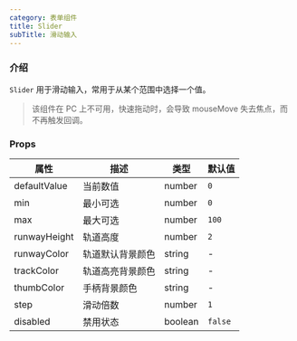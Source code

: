 ```yaml
---
category: 表单组件
title: Slider
subTitle: 滑动输入
---
```


### 介绍

`Slider` 用于滑动输入，常用于从某个范围中选择一个值。

> 该组件在 PC 上不可用，快速拖动时，会导致 mouseMove 失去焦点，而不再触发回调。

### Props

| 属性 | 描述 | 类型 | 默认值 |
| - | - | - | - |
| defaultValue | 当前数值 | number | `0` |
| min | 最小可选 | number | `0` |
| max | 最大可选 | number | `100` |
| runwayHeight | 轨道高度  | number | `2` |
| runwayColor | 轨道默认背景颜色 | string | - |
| trackColor | 轨道高亮背景颜色 | string | - |
| thumbColor | 手柄背景颜色 | string | - |
| step | 滑动倍数 | number | `1` |
| disabled | 禁用状态 | boolean | `false` |